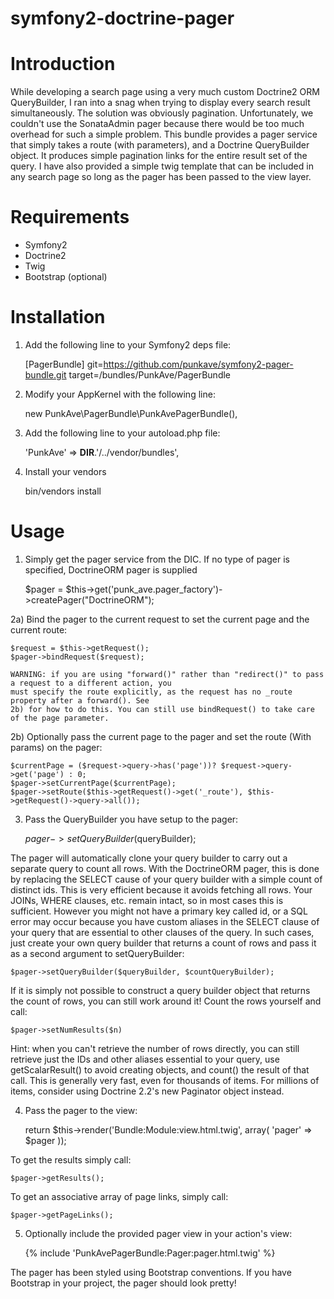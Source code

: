symfony2-doctrine-pager
=======================

Introduction
============

While developing a search page using a very much custom Doctrine2 ORM QueryBuilder, I ran into a snag when trying to display every search result simultaneously. The solution was obviously pagination. Unfortunately, we couldn't use the SonataAdmin pager because there would be too much overhead for such a simple problem. This bundle provides a pager service that simply takes a route (with parameters), and a Doctrine QueryBuilder object. It produces simple pagination links for the entire result set of the query. I have also provided a simple twig template that can be included in any search page so long as the pager has been passed to the view layer.

Requirements
============

* Symfony2
* Doctrine2
* Twig
* Bootstrap (optional)

Installation
============

1) Add the following line to your Symfony2 deps file:
    
    [PagerBundle]
        git=https://github.com/punkave/symfony2-pager-bundle.git
        target=/bundles/PunkAve/PagerBundle

2) Modify your AppKernel with the following line:

    new PunkAve\PagerBundle\PunkAvePagerBundle(),

3) Add the following line to your autoload.php file:

    'PunkAve' => __DIR__.'/../vendor/bundles',

4) Install your vendors

    bin/vendors install

Usage
=====

1) Simply get the pager service from the DIC. If no type of pager is specified, DoctrineORM pager is supplied

	$pager = $this->get('punk_ave.pager_factory')->createPager("DoctrineORM");

2a) Bind the pager to the current request to set the current page and the current route:

    $request = $this->getRequest();
    $pager->bindRequest($request);

    WARNING: if you are using "forward()" rather than "redirect()" to pass a request to a different action, you
    must specify the route explicitly, as the request has no _route property after a forward(). See 
    2b) for how to do this. You can still use bindRequest() to take care of the page parameter.

2b) Optionally pass the current page to the pager and set the route (With params) on the pager:

	$currentPage = ($request->query->has('page'))? $request->query->get('page') : 0;
    $pager->setCurrentPage($currentPage);
    $pager->setRoute($this->getRequest()->get('_route'), $this->getRequest()->query->all());

3) Pass the QueryBuilder you have setup to the pager:

	$pager->setQueryBuilder($queryBuilder);

The pager will automatically clone your query builder to carry out a separate query to count all
rows. With the DoctrineORM pager, this is done by replacing the SELECT cause of your query builder
with a simple count of distinct ids. This is very efficient because it avoids fetching all rows.
Your JOINs, WHERE clauses, etc. remain intact, so in most cases this is sufficient. However you might 
not have a primary key called id, or a SQL error may occur because you have custom aliases in the SELECT 
clause of your query that are essential to other clauses of the query. In such cases, just create 
your own query builder that returns a count of rows and pass it as a second argument to setQueryBuilder:

    $pager->setQueryBuilder($queryBuilder, $countQueryBuilder);

If it is simply not possible to construct a query builder object that returns the count of rows, you
can still work around it! Count the rows yourself and call:
    
    $pager->setNumResults($n)

Hint: when you can't retrieve the number of rows directly, you can still retrieve just
the IDs and other aliases essential to your query, use getScalarResult() to avoid creating objects,
and count() the result of that call. This is generally very fast, even for thousands of items. For
millions of items, consider using Doctrine 2.2's new Paginator object instead.

4) Pass the pager to the view:

	return $this->render('Bundle:Module:view.html.twig', array(
            'pager' => $pager
        ));

To get the results simply call:

	$pager->getResults();

To get an associative array of page links, simply call:

	$pager->getPageLinks();

5) Optionally include the provided pager view in your action's view:

    {% include 'PunkAvePagerBundle:Pager:pager.html.twig' %}

The pager has been styled using Bootstrap conventions. If you have Bootstrap in your project, the pager should look pretty!
